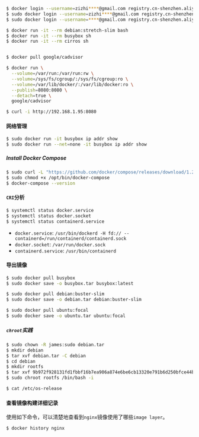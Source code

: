 
```bash
$ docker login --username=zizhi****@gmail.com registry.cn-shenzhen.aliyuncs.com
$ sudo docker login --username=zizhi****@gmail.com registry.cn-shenzhen.aliyuncs.com
$ sudo docker login --username=****@gmail.com registry.cn-shenzhen.aliyuncs.com
```

```bash
$ docker run -it --rm debian:stretch-slim bash
$ docker run -it --rm busybox sh
$ docker run -it --rm cirros sh


$ docker pull google/cadvisor

$ docker run \
  --volume=/var/run:/var/run:rw \
  --volume=/sys/fs/cgroup/:/sys/fs/cgroup:ro \
  --volume=/var/lib/docker/:/var/lib/docker:ro \
  --publish=8080:8080 \
  --detach=true \
  google/cadvisor

$ curl -i http://192.168.1.95:8080
```

#### 网络管理

```bash
$ sudo docker run -it busybox ip addr show
$ sudo docker run --net=none -it busybox ip addr show
```

##### Install Docker Compose

```bash
$ sudo curl -L "https://github.com/docker/compose/releases/download/1.29.2/docker-compose-$(uname -s)-$(uname -m)" -o /opt/bin/docker-compose
$ sudo chmod +x /opt/bin/docker-compose
$ docker-compose --version
```

#### `CRI`分析

```bash
$ systemctl status docker.service
$ systemctl status docker.socket
$ systemctl status containerd.service
```

- `docker.service`: `/usr/bin/dockerd -H fd:// --containerd=/run/containerd/containerd.sock`
- `docker.socket`: `/var/run/docker.sock`
- `containerd.service`: `/usr/bin/containerd`


#### 导出镜像

```bash
$ sudo docker pull busybox
$ sudo docker save -o busybox.tar busybox:latest

$ sudo docker pull debian:buster-slim
$ sudo docker save -o debian.tar debian:buster-slim

$ sudo docker pull ubuntu:focal
$ sudo docker save -o ubuntu.tar ubuntu:focal
```

##### `chroot`实践

```bash
$ sudo chown -R james:sudo debian.tar
$ mkdir debian
$ tar xvf debian.tar -C debian
$ cd debian
$ mkdir rootfs
$ tar xvf 9b972f928131fd1fbbf16b7ea906a874e6be6cb13320e791b6d250bfce44b66a/layer.tar -C rootfs
$ sudo chroot rootfs /bin/bash -i
```

```bash
$ cat /etc/os-release 
```


#### 查看镜像构建详细记录

使用如下命令，可以清楚地查看到`nginx`镜像使用了哪些`image layer`。

```bash
$ docker history nginx
```
